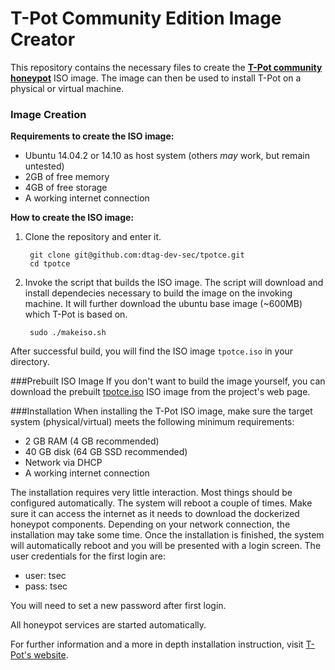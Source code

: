 # T-Pot Community Edition Image Creator

This repository contains the necessary files to create the **[T-Pot community honeypot](http://dtag-dev-sec.github.io/)**  ISO image. 
The image can then be used to install T-Pot on a physical or virtual machine. 

### Image Creation
**Requirements to create the ISO image:**
- Ubuntu 14.04.2 or 14.10 as host system (others *may* work, but remain untested)
- 2GB of free memory  
- 4GB of free storage 
- A working internet connection

**How to create the ISO image:**

1. Clone the repository and enter it. 
    
        git clone git@github.com:dtag-dev-sec/tpotce.git
        cd tpotce

2. Invoke the script that builds the ISO image. 
The script will download and install dependecies necessary to build the image on the invoking machine. It will further download the ubuntu base image (~600MB) which T-Pot is based on. 

        sudo ./makeiso.sh
After successful build, you will find the ISO image `tpotce.iso` in your directory. 


###Prebuilt ISO Image
If you don't want to build the image yourself, you can download the prebuilt [tpotce.iso](http://dtag-dev-sec.github.io/tpotce.iso) ISO image from the project's web page. 

###Installation
When installing the T-Pot ISO image, make sure the target system (physical/virtual) meets the following minimum requirements:
- 2 GB RAM (4 GB recommended)
- 40 GB disk (64 GB SSD recommended)
- Network via DHCP
- A working internet connection

The installation requires very little interaction. Most things should be configured automatically. The system will reboot a couple of times. Make sure it can access the internet as it needs to download the dockerized honeypot components. Depending on your network connection, the installation may take some time. 
Once the installation is finished, the system will automatically reboot and you will be presented with a login screen. The user credentials for the first login are:
- user: tsec 
- pass: tsec

You will need to set a new password after first login.

All honeypot services are started automatically.  

For further information and a more in depth installation instruction, visit [T-Pot's website](http://dtag-dev-sec.github.io/).
